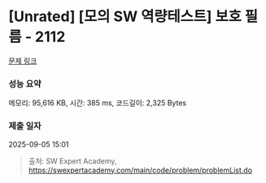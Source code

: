 # [Unrated] [모의 SW 역량테스트] 보호 필름 - 2112 

[문제 링크](https://swexpertacademy.com/main/code/problem/problemDetail.do?contestProbId=AV5V1SYKAaUDFAWu) 

### 성능 요약

메모리: 95,616 KB, 시간: 385 ms, 코드길이: 2,325 Bytes

### 제출 일자

2025-09-05 15:01



> 출처: SW Expert Academy, https://swexpertacademy.com/main/code/problem/problemList.do